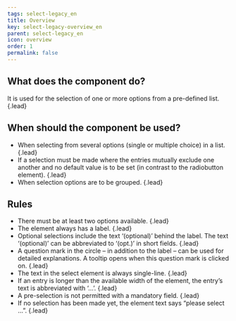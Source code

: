 ```yaml
---
tags: select-legacy_en
title: Overview
key: select-legacy-overview_en
parent: select-legacy_en
icon: overview
order: 1
permalink: false  
---
```


## What does the component do?
It is used for the selection of one or more options from a pre-defined list. {.lead}

## When should the component be used?
* When selecting from several options (single or multiple choice) in a list. {.lead}
* If a selection must be made where the entries mutually exclude one another and no default value is to be set (in contrast to the <sbb-link variant="inline" href="/en/design-system/legacy/components/radiobutton">radiobutton</sbb-link> element). {.lead}
* When selection options are to be grouped. {.lead}

## Rules
* There must be at least two options available. {.lead}
* The element always has a label. {.lead}
* Optional selections include the text ‘(optional)’ behind the label. The text ‘(optional)’ can be abbreviated to ‘(opt.)’ in short fields. {.lead}
* A question mark in the circle – in addition to the label – can be used for detailed explanations. A <sbb-link variant="inline" href="/en/design-system/legacy/components/tooltip">tooltip</sbb-link> opens when this question mark is clicked on. {.lead}
* The text in the select element is always single-line. {.lead}
* If an entry is longer than the available width of the element, the entry’s text is abbreviated with ‘…’. {.lead}
* A pre-selection is not permitted with a mandatory field. {.lead}
* If no selection has been made yet, the element text says “please select …”. {.lead}